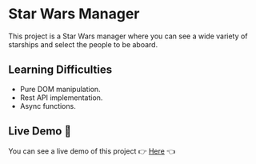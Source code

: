  # Star Wars Manager
This project is a Star Wars manager where you can see a wide variety of starships and select the people to be aboard.

 ## Learning Difficulties
* Pure DOM manipulation.
* Rest API implementation. 
* Async functions.

 ## Live Demo 🧬
 You can see a live demo of this project 👉 [Here](https://nnieto25.github.io/StarWarsManager/) 👈
